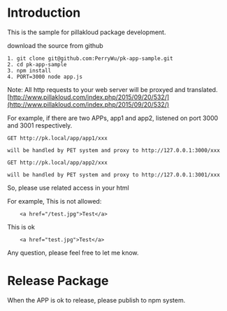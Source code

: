
# Introduction

This is the sample for pillakloud package development.

download the source from github

```
1. git clone git@github.com:PerryWu/pk-app-sample.git
2. cd pk-app-sample
3. npm install
4. PORT=3000 node app.js
```

Note:
All http requests to your web server will be proxyed and translated.
[http://www.pillakloud.com/index.php/2015/09/20/532/](http://www.pillakloud.com/index.php/2015/09/20/532/)

For example, if there are two APPs, app1 and app2, listened on port 3000 and 3001 respectively.

```
GET http://pk.local/app/app1/xxx 
```
	will be handled by PET system and proxy to http://127.0.0.1:3000/xxx

```
GET http://pk.local/app/app2/xxx 
```
	will be handled by PET system and proxy to http://127.0.0.1:3001/xxx

So, please use related access in your html

For example, 
This is not allowed:
```
	<a href="/test.jpg">Test</a> 
```

This is ok
```
	<a href="test.jpg">Test</a> 
```

Any question, please feel free to let me know.

# Release Package

When the APP is ok to release, please publish to npm system.

